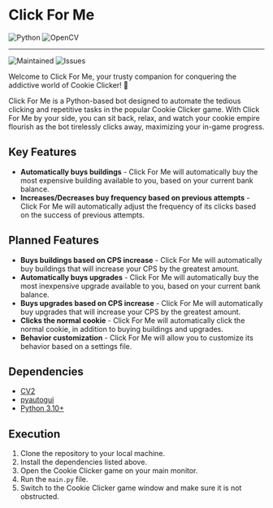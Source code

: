 # Click For Me

![Python](https://img.shields.io/badge/python-3670A0?style=for-the-badge&logo=python&logoColor=ffdd54)
![OpenCV](https://img.shields.io/badge/opencv-%23white.svg?style=for-the-badge&logo=opencv&logoColor=white)

---

![Maintained](https://img.shields.io/maintenance/yes/2023?label=Maintained&style=flat-square)
![Issues](https://img.shields.io/github/issues-raw/TomVer99/cookie-clicker-player?label=Issues&style=flat-square)

Welcome to Click For Me, your trusty companion for conquering the addictive world of Cookie Clicker! 🍪

Click For Me is a Python-based bot designed to automate the tedious clicking and repetitive tasks in the popular Cookie Clicker game. With Click For Me by your side, you can sit back, relax, and watch your cookie empire flourish as the bot tirelessly clicks away, maximizing your in-game progress.

## Key Features

- **Automatically buys buildings** - Click For Me will automatically buy the most expensive building available to you, based on your current bank balance.
- **Increases/Decreases buy frequency based on previous attempts** - Click For Me will automatically adjust the frequency of its clicks based on the success of previous attempts.

## Planned Features

- **Buys buildings based on CPS increase** - Click For Me will automatically buy buildings that will increase your CPS by the greatest amount.
- **Automatically buys upgrades** - Click For Me will automatically buy the most inexpensive upgrade available to you, based on your current bank balance.
- **Buys upgrades based on CPS increase** - Click For Me will automatically buy upgrades that will increase your CPS by the greatest amount.
- **Clicks the normal cookie** - Click For Me will automatically click the normal cookie, in addition to buying buildings and upgrades.
- **Behavior customization** - Click For Me will allow you to customize its behavior based on a settings file.

## Dependencies

- [CV2](https://pypi.org/project/opencv-python/)
- [pyautogui](https://pypi.org/project/PyAutoGUI/)
- [Python 3.10+](https://www.python.org/downloads/)

## Execution

1. Clone the repository to your local machine.
2. Install the dependencies listed above.
3. Open the Cookie Clicker game on your main monitor.
4. Run the `main.py` file.
5. Switch to the Cookie Clicker game window and make sure it is not obstructed.
